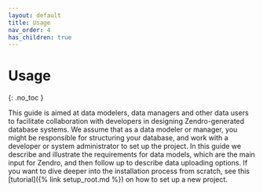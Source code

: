 ```yaml
---
layout: default
title: Usage
nav_order: 4
has_children: true
---
```


# Usage
{: .no_toc }

This guide is aimed at data modelers, data managers and other data users to facilitate collaboration with developers in designing Zendro-generated database systems. We assume that as a data modeler or manager, you might be responsible for structuring your database, and work with a developer or system administrator to set up the project. In this guide we describe and illustrate the requirements for data models, which are the main input for Zendro, and then follow up to describe data uploading options. If you want to dive deeper into the installation process from scratch, see this [tutorial]({% link setup_root.md %}) on how to set up a new project.